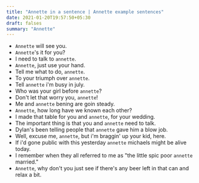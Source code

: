 ```yaml
---
title: "Annette in a sentence | Annette example sentences"
date: 2021-01-20T19:57:50+05:30
draft: falses
summary: "Annette"
---
```

- `Annette` will see you.
- `Annette`'s it for you?
- I need to talk to `annette`.
- `Annette`, just use your hand.
- Tell me what to do, `annette`.
- To your triumph over `annette`.
- Tell `annette` i'm busy in july.
- Who was your girl before `annette`?
- Don't let that worry you, `annette`!
- Me and `annette` bening are goin steady.
- `Annette`, how long have we known each other?
- I made that table for you and `annette`, for your wedding.
- The important thing is that you and `annette` need to talk.
- Dylan's been telling people that `annette` gave him a blow job.
- Well, excuse me, `annette`, but i'm braggin' up your kid, here.
- If i'd gone public with this yesterday `annette` michaels might be alive today.
- I remember when they all referred to me as "the little spic poor `annette` married."
- `Annette`, why don't you just see if there's any beer left in that can and relax a bit.
                 
